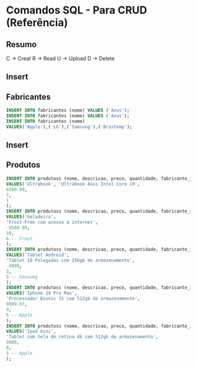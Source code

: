 # Comandos SQL - Para CRUD (Referência)

## Resumo
C -> Creat
R -> Read
U -> Upload
D -> Delete

<!-- ------------- -->

## Insert
## Fabricantes

```sql
INSERT INTO fabricantes (nome) VALUES ('Asus');
INSERT INTO fabricantes (nome) VALUES ('Asus');
INSERT INTO fabricantes (nome) 
VALUES('Apple'),('LG'),('Samsung'),('Brastemp');

```
<!-- -------------- -->

## Insert
## Produtos
```sql
INSERT INTO produtoss (nome, descricao, preco, quantidade, fabricante_id)
VALUES('Ultrabook', 'Ultrabook Asus Intel Core i9', 
6500.99,
7,
1
);
INSERT INTO produtoss (nome, descricao, preco, quantidade, fabricante_id)
VALUES('Geladeira',
'Frost-Free com acesso a internet',
 8500.99,
10,
6 -- Frost
);
INSERT INTO produtoss (nome, descricao, preco, quantidade, fabricante_id)
VALUES('Tablet Android',
'Tablet 10 Polegadas com 256gb de armazenamento',
 4999,
3,
5 -- Sansumg
);
INSERT INTO produtoss (nome, descricao, preco, quantidade, fabricante_id)
VALUES('Iphone 14 Pro Max',
'Processador Bionic 15 com 512gb de armazenamento',
9999.97,
3,
5 -- Apple
);
INSERT INTO produtoss (nome, descricao, preco, quantidade, fabricante_id)
VALUES('Ipad mini',
'Tablet com tela de retina 4k com 512gb de armazenamento',
5000,
8,
5 -- Apple
);


```

<!-- ------------------- ->

## Insert
## Produtos

```sql